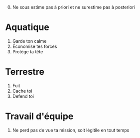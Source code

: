 0. Ne sous estime pas à priori et ne surestime pas à posteriori

# Aquatique

1. Garde ton calme
2. Économise tes forces
3. Protège ta tête

# Terrestre

1. Fuit
2. Cache toi
3. Defend toi

# Travail d'équipe

1. Ne perd pas de vue ta mission, soit légitile en tout temps
